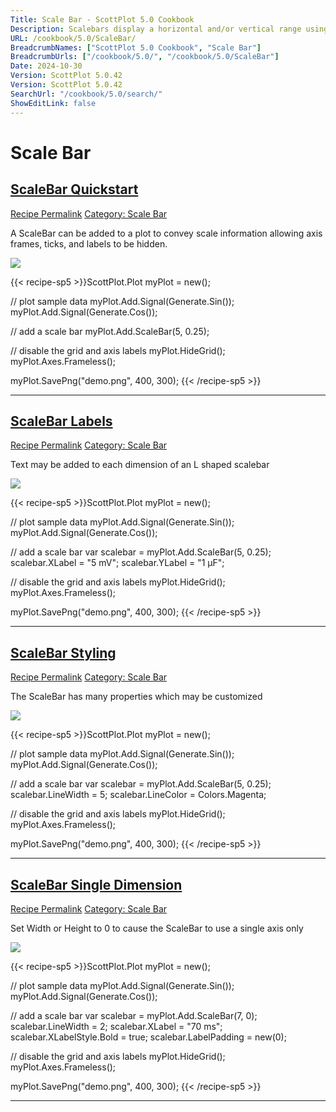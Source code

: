 ```yaml
---
Title: Scale Bar - ScottPlot 5.0 Cookbook
Description: Scalebars display a horizontal and/or vertical range using a line segment and may be used to convey axis scale as a minimal alternative to using axis frames, ticks, and tick labels.
URL: /cookbook/5.0/ScaleBar/
BreadcrumbNames: ["ScottPlot 5.0 Cookbook", "Scale Bar"]
BreadcrumbUrls: ["/cookbook/5.0/", "/cookbook/5.0/ScaleBar"]
Date: 2024-10-30
Version: ScottPlot 5.0.42
Version: ScottPlot 5.0.42
SearchUrl: "/cookbook/5.0/search/"
ShowEditLink: false
---
```


<h1>Scale Bar</h1>


<h2 style='border-bottom: 0;'><a href='/cookbook/5.0/ScaleBar/ScaleBarQuickstart'>ScaleBar Quickstart</a></h2>

<div class="d-flex mb-2">
<a class="btn btn-sm btn-primary me-1" href="/cookbook/5.0/ScaleBar/ScaleBarQuickstart">Recipe Permalink</a>
<a class="btn btn-sm btn-success me-1" href="/cookbook/5.0/ScaleBar">Category: Scale Bar</a>
</div>

A ScaleBar can be added to a plot to convey scale information allowing axis frames, ticks, and labels to be hidden.

[![](/cookbook/5.0/images/ScaleBarQuickstart.png?241029205813)](/cookbook/5.0/images/ScaleBarQuickstart.png?241029205813)

{{< recipe-sp5 >}}ScottPlot.Plot myPlot = new();

// plot sample data
myPlot.Add.Signal(Generate.Sin());
myPlot.Add.Signal(Generate.Cos());

// add a scale bar
myPlot.Add.ScaleBar(5, 0.25);

// disable the grid and axis labels
myPlot.HideGrid();
myPlot.Axes.Frameless();

myPlot.SavePng("demo.png", 400, 300);
{{< /recipe-sp5 >}}

<hr class='my-5 invisible'>



<h2 style='border-bottom: 0;'><a href='/cookbook/5.0/ScaleBar/ScaleBarLabels'>ScaleBar Labels</a></h2>

<div class="d-flex mb-2">
<a class="btn btn-sm btn-primary me-1" href="/cookbook/5.0/ScaleBar/ScaleBarLabels">Recipe Permalink</a>
<a class="btn btn-sm btn-success me-1" href="/cookbook/5.0/ScaleBar">Category: Scale Bar</a>
</div>

Text may be added to each dimension of an L shaped scalebar

[![](/cookbook/5.0/images/ScaleBarLabels.png?241029205813)](/cookbook/5.0/images/ScaleBarLabels.png?241029205813)

{{< recipe-sp5 >}}ScottPlot.Plot myPlot = new();

// plot sample data
myPlot.Add.Signal(Generate.Sin());
myPlot.Add.Signal(Generate.Cos());

// add a scale bar
var scalebar = myPlot.Add.ScaleBar(5, 0.25);
scalebar.XLabel = "5 mV";
scalebar.YLabel = "1 µF";

// disable the grid and axis labels
myPlot.HideGrid();
myPlot.Axes.Frameless();

myPlot.SavePng("demo.png", 400, 300);
{{< /recipe-sp5 >}}

<hr class='my-5 invisible'>



<h2 style='border-bottom: 0;'><a href='/cookbook/5.0/ScaleBar/ScaleBarStyling'>ScaleBar Styling</a></h2>

<div class="d-flex mb-2">
<a class="btn btn-sm btn-primary me-1" href="/cookbook/5.0/ScaleBar/ScaleBarStyling">Recipe Permalink</a>
<a class="btn btn-sm btn-success me-1" href="/cookbook/5.0/ScaleBar">Category: Scale Bar</a>
</div>

The ScaleBar has many properties which may be customized 

[![](/cookbook/5.0/images/ScaleBarStyling.png?241029205813)](/cookbook/5.0/images/ScaleBarStyling.png?241029205813)

{{< recipe-sp5 >}}ScottPlot.Plot myPlot = new();

// plot sample data
myPlot.Add.Signal(Generate.Sin());
myPlot.Add.Signal(Generate.Cos());

// add a scale bar
var scalebar = myPlot.Add.ScaleBar(5, 0.25);
scalebar.LineWidth = 5;
scalebar.LineColor = Colors.Magenta;

// disable the grid and axis labels
myPlot.HideGrid();
myPlot.Axes.Frameless();

myPlot.SavePng("demo.png", 400, 300);
{{< /recipe-sp5 >}}

<hr class='my-5 invisible'>



<h2 style='border-bottom: 0;'><a href='/cookbook/5.0/ScaleBar/ScaleBarSingleDimension'>ScaleBar Single Dimension</a></h2>

<div class="d-flex mb-2">
<a class="btn btn-sm btn-primary me-1" href="/cookbook/5.0/ScaleBar/ScaleBarSingleDimension">Recipe Permalink</a>
<a class="btn btn-sm btn-success me-1" href="/cookbook/5.0/ScaleBar">Category: Scale Bar</a>
</div>

Set Width or Height to 0 to cause the ScaleBar to use a single axis only

[![](/cookbook/5.0/images/ScaleBarSingleDimension.png?241029205813)](/cookbook/5.0/images/ScaleBarSingleDimension.png?241029205813)

{{< recipe-sp5 >}}ScottPlot.Plot myPlot = new();

// plot sample data
myPlot.Add.Signal(Generate.Sin());
myPlot.Add.Signal(Generate.Cos());

// add a scale bar
var scalebar = myPlot.Add.ScaleBar(7, 0);
scalebar.LineWidth = 2;
scalebar.XLabel = "70 ms";
scalebar.XLabelStyle.Bold = true;
scalebar.LabelPadding = new(0);

// disable the grid and axis labels
myPlot.HideGrid();
myPlot.Axes.Frameless();

myPlot.SavePng("demo.png", 400, 300);
{{< /recipe-sp5 >}}

<hr class='my-5 invisible'>


